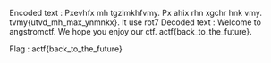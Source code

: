 Encoded text : Pxevhfx mh tgzlmkhfvmy. Px ahix rhn xgchr hnk vmy. tvmy{utvd_mh_max_ynmnkx}.
It use rot7
Decoded text : Welcome to angstromctf. We hope you enjoy our ctf. actf{back_to_the_future}.

Flag : actf{back_to_the_future}

